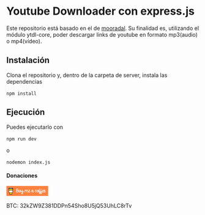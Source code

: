 # Youtube Downloader con express.js

Este repositorio está basado en el de [mooradal](https://github.com/mooradal/youtubeDownloader). Su finalidad es, utilizando el módulo ytdl-core, poder descargar links de youtube en formato mp3(audio) o mp4(vídeo).   



## Instalación   
   
Clona el repositorio y, dentro de la carpeta de server, instala las dependencias 
```
npm install 
```   
   
## Ejecución   
   
Puedes ejecutarlo con

```
npm run dev
```
o
```
nodemon index.js
```
   
#### Donaciones    
    
<a href="https://www.buymeacoffee.com/yeadan" target="_blank"><img src="https://github.com/yeadan/blockenergy/blob/master/public/default-orange.png" alt="Buy Me A Coffee" style="height: 26px !important;width: 109px !important;" ></a>   
   
   BTC: 32kZW9Z381DDPn54Sho8U5jQ53UhLC8rTv